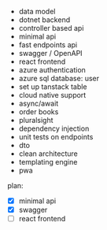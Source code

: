 * data model
* dotnet backend
* controller based api
* minimal api
* fast endpoints api
* swagger / OpenAPI
* react frontend
* azure authentication
* azure sql database: user
* set up tanstack table
* cloud native support
* async/await
* order books
* pluralsight
* dependency injection
* unit tests on endpoints
* dto
* clean architecture
* templating engine
* pwa

plan:
- [x] minimal api
- [x] swagger
- [ ] react frontend
